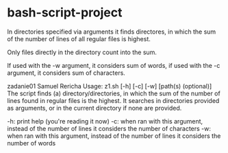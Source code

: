 # bash-script-project
In directories specified via arguments it finds directores, in which the sum of the number of lines of all regular files is highest.

Only files directly in the directory count into the sum. 

If used with the -w argument, it considers sum of words, if used with the -c argument, it considers sum of characters. 

zadanie01 Samuel Rericha
Usage: z1.sh [-h] [-c] [-w] [path(s) (optional)]
The script finds (a) directory/directories, in which the sum
of the number of lines found in regular files is the highest.
It searches in directories provided as arguments,
or in the current directory if none are provided.

-h: print help (you're reading it now)
-c: when ran with this argument, instead of the number
    of lines it considers the number of characters
-w: when ran with this argument, instead of the number
    of lines it considers the number of words
